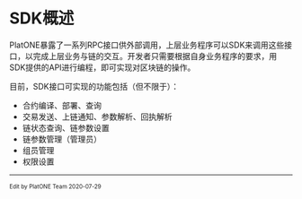 # SDK概述

PlatONE暴露了一系列RPC接口供外部调用，上层业务程序可以SDK来调用这些接口，以完成上层业务与链的交互。开发者只需要根据自身业务程序的要求，用SDK提供的API进行编程，即可实现对区块链的操作。

目前，SDK接口可实现的功能包括（但不限于）：

- 合约编译、部署、查询
- 交易发送、上链通知、参数解析、回执解析
- 链状态查询、链参数设置
- 链参数管理（管理员）
- 组员管理
- 权限设置

------
<font Size=1>Edit by PlatONE Team 2020-07-29</font>

